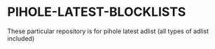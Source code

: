 # PIHOLE-LATEST-BLOCKLISTS
These particular repository is for pihole latest adlist (all types of adlist included)
